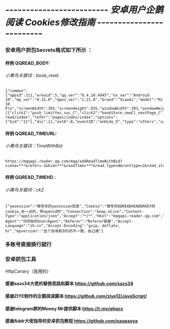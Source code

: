 # *------------------------- 安卓用户企鹅阅读 Cookies修改指南 -------------------------*

### 安卓用户抓包Secrets格式如下所示  ：
#### 样例 QQREAD_BODY:  
###### 小黄鸟关键词：book_read
  ```
{"common":{"appid":111,"areaid":5,"qq_ver":"8.4.18.4945","os_ver":"Android 10","mp_ver":"0.31.0","mpos_ver":"1.21.0","brand":"Xiaomi","model":"Mi 10 Pro","screenWidth":393,"screenHeight":835,"windowWidth":393,"windowHeight":781,"openid":"111","guid":11,"session":"111","scene":3001,"source":"11","hasRedDot":"false","missions":-1,"caseID":-1},"dataList":[{"click1":"push_limitYes_suc_C","click2":"bookStore_newCl_nextPage_C","route":"pages/book-read/index","refer":"pages/index/index","options":{"bid":"11"},"dis":11,"ext6":8,"eventID":"onHide_O","type":"others","ui_pos":2}]}

  ```
#### 样例 QQREAD_TIMEURL:  
###### 小黄鸟关键词：TimeWithBid
  ```
https://mqqapi.reader.qq.com/mqq/addReadTimeWithBid?scene=***&refer=-1&bid=***&readTime=***&read_type=0&conttype=1&read_status=0&chapter_info=%5B%7B%221%22%3A%7B%22readTime%22%3A***%2C%22pay_status%22%3A0%7D%7D%5D&sp=-1
  ```
#### 样例 QQREAD_TIMEHD :   
###### 小黄鸟关键词：ck2
  ```
{"ywsession":"填写你的ywsession信息","Cookie":"填写你QQREADHEADERKEY的cookie,长一点的，带openid的","Connection":"keep-alive","Content-Type":"application/json","Accept":"*/*","Host":"mqqapi.reader.qq.com","User-Agent":"你抓到的UserAgent","Referer":"Referer链接","Accept-Language":"zh-cn","Accept-Encoding":"gzip, deflate, br","mpversion":"这个安卓和IOS的不一致，自己填"}
  ```
### 多账号直接换行就行  

### 安卓抓包工具  
HttpCanary（我用的）

#### 感谢sazs34大佬的替换思路和脚本  https://github.com/sazs34  
#### 感谢ZIYE制作的企鹅阅读脚本  https://github.com/ziye12/JavaScript/  
#### 感谢telegram群的Money Mr提供脚本 https://t.me/qhqcz
#### 感谢Addr大佬指导的安卓抓包教程 https://github.com/paopaoya
